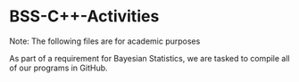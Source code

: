 # BSS-C++-Activities

Note: The following files are for academic purposes

As part of a requirement for Bayesian Statistics, we are tasked to compile all of our programs in GitHub.
